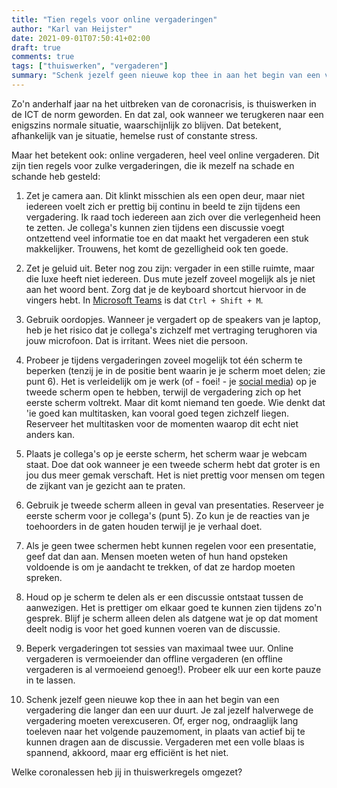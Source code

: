 ```yaml
---
title: "Tien regels voor online vergaderingen"
author: "Karl van Heijster"
date: 2021-09-01T07:50:41+02:00
draft: true
comments: true
tags: ["thuiswerken", "vergaderen"]
summary: "Schenk jezelf geen nieuwe kop thee in aan het begin van een vergadering die langer dan een uur duurt. Je zal jezelf halverwege de vergadering moeten verexcuseren. Of, erger nog, ondraaglijk lang toeleven naar het volgende pauzemoment, in plaats van actief bij te kunnen dragen aan de discussie."
---
```


Zo'n anderhalf jaar na het uitbreken van de coronacrisis, is thuiswerken in de ICT de norm geworden. En dat zal, ook wanneer we terugkeren naar een enigszins normale situatie, waarschijnlijk zo blijven. Dat betekent, afhankelijk van je situatie, hemelse rust of constante stress. 


Maar het betekent ook: online vergaderen, heel veel online vergaderen. Dit zijn tien regels voor zulke vergaderingen, die ik mezelf na schade en schande heb gesteld:


1. Zet je camera aan. Dit klinkt misschien als een open deur, maar niet iedereen voelt zich er prettig bij continu in beeld te zijn tijdens een vergadering. Ik raad toch iedereen aan zich over die verlegenheid heen te zetten. Je collega's kunnen zien tijdens een discussie voegt ontzettend veel informatie toe en dat maakt het vergaderen een stuk makkelijker. Trouwens, het komt de gezelligheid ook ten goede.

2. Zet je geluid uit. Beter nog zou zijn: vergader in een stille ruimte, maar die luxe heeft niet iedereen. Dus mute jezelf zoveel mogelijk als je niet aan het woord bent. Zorg dat je de keyboard shortcut hiervoor in de vingers hebt. In [Microsoft Teams](https://www.microsoft.com/nl-nl/microsoft-teams/log-in) is dat `Ctrl + Shift + M`.

3. Gebruik oordopjes. Wanneer je vergadert op de speakers van je laptop, heb je het risico dat je collega's zichzelf met vertraging terughoren via jouw microfoon. Dat is irritant. Wees niet die persoon.

4. Probeer je tijdens vergaderingen zoveel mogelijk tot één scherm te beperken (tenzij je in de positie bent waarin je je scherm moet delen; zie punt 6). Het is verleidelijk om je werk (of - foei! - je [social media](https://www.linkedin.com/in/karl-van-heijster-833503aa/)) op je tweede scherm open te hebben, terwijl de vergadering zich op het eerste scherm voltrekt. Maar dit komt niemand ten goede. Wie denkt dat 'ie goed kan multitasken, kan vooral goed tegen zichzelf liegen. Reserveer het multitasken voor de momenten waarop dit echt niet anders kan.

5. Plaats je collega's op je eerste scherm, het scherm waar je webcam staat. Doe dat ook wanneer je een tweede scherm hebt dat groter is en jou dus meer gemak verschaft. Het is niet prettig voor mensen om tegen de zijkant van je gezicht aan te praten.

6. Gebruik je tweede scherm alleen in geval van presentaties. Reserveer je eerste scherm voor je collega's (punt 5). Zo kun je de reacties van je toehoorders in de gaten houden terwijl je je verhaal doet.

7. Als je geen twee schermen hebt kunnen regelen voor een presentatie, geef dat dan aan. Mensen moeten weten of hun hand opsteken voldoende is om je aandacht te trekken, of dat ze hardop moeten spreken.

8. Houd op je scherm te delen als er een discussie ontstaat tussen de aanwezigen. Het is prettiger om elkaar goed te kunnen zien tijdens zo'n gesprek. Blijf je scherm alleen delen als datgene wat je op dat moment deelt nodig is voor het goed kunnen voeren van de discussie.

9. Beperk vergaderingen tot sessies van maximaal twee uur. Online vergaderen is vermoeiender dan offline vergaderen (en offline vergaderen is al vermoeiend genoeg!). Probeer elk uur een korte pauze in te lassen.

10. Schenk jezelf geen nieuwe kop thee in aan het begin van een vergadering die langer dan een uur duurt. Je zal jezelf halverwege de vergadering moeten verexcuseren. Of, erger nog, ondraaglijk lang toeleven naar het volgende pauzemoment, in plaats van actief bij te kunnen dragen aan de discussie. Vergaderen met een volle blaas is spannend, akkoord, maar erg efficiënt is het niet.


Welke coronalessen heb jij in thuiswerkregels omgezet?
